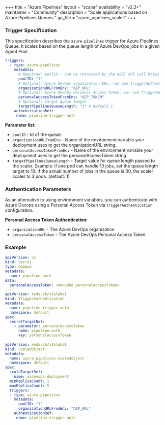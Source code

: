 +++
title = "Azure Pipelines"
layout = "scaler"
availability = "v2.3+"
maintainer = "Community"
description = "Scale applications based on Azure Pipelines Queues."
go_file = "azure_pipelines_scaler"
+++

### Trigger Specification

This specification describes the `azure-pipelines` trigger for Azure Pipelines Queue. It scales based on the queue length of Azure DevOps jobs in a given Agent Pool.

```yaml
triggers:
  - type: azure-pipelines
    metadata:
      # Required: poolID - Can be retreived by the REST API call https://dev.azure.com/{organizationName}/_apis/distributedtask/pools?poolname={agentPoolName}
      poolID: "1"
      # Optional: Azure DevOps organization URL, can use TriggerAuthentication as well
      organizationURLFromEnv: "AZP_URL"
      # Optional: Azure DevOps Personal Access Token, can use TriggerAuthentication as well
      personalAccessTokenFromEnv: "AZP_TOKEN"
      # Optional: Target queue length
      targetPipelinesQueueLength: "1" # Default 1
    authenticationRef:
     name: pipeline-trigger-auth
```

**Parameter list:**

- `poolID` - Id of the queue.
- `organizationURLFromEnv` - Name of the environment variable your deployment uses to get the organizationURL string.
- `personalAccessTokenFromEnv` - Name of the environment variable your deployment uses to get the personalAccessToken string.
- `targetPipelinesQueueLength` - Target value for queue length passed to the scaler. Example: if one pod can handle 10 jobs, set the queue length target to 10. If the actual number of jobs in the queue is 30, the scaler scales to 3 pods. (default: 1)

### Authentication Parameters

As an alternative to using environment variables, you can authenticate with Azure Devops using a Personal Access Token via `TriggerAuthentication` configuration.

**Personal Access Token Authentication:**

- `organizationURL` - The Azure DevOps organization
- `personalAccessToken` - The Azure DevOps Personal Access Token

### Example

```yaml
apiVersion: v1
kind: Secret
type: Opaque
metadata:
  name: pipeline-auth
data:
  personalAccessToken: <encoded personalAccessToken>
---
apiVersion: keda.sh/v1alpha1
kind: TriggerAuthentication
metadata:
  name: pipeline-trigger-auth
  namespace: default
spec:
  secretTargetRef:
    - parameter: personalAccessToken
      name: pipeline-auth
      key: personalAccessToken
---
apiVersion: keda.sh/v1alpha1
kind: ScaledObject
metadata:
  name: azure-pipelines-scaledobject
  namespace: default
spec:
  scaleTargetRef:
    name: azdevops-deployment
  minReplicaCount: 1
  maxReplicaCount: 5 
  triggers:
  - type: azure-pipelines
    metadata:
      poolID: "1"
      organizationURLFromEnv: "AZP_URL"
    authenticationRef:
     name: pipeline-trigger-auth
```
